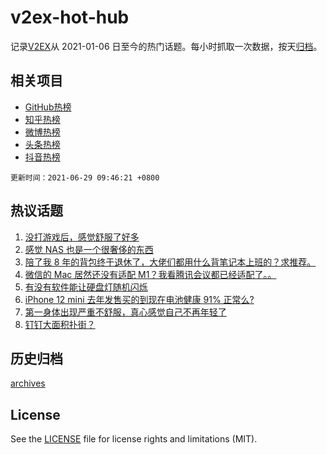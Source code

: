 # v2ex-hot-hub

 记录[V2EX](https://www.v2ex.com/)从 2021-01-06 日至今的热门话题。每小时抓取一次数据，按天[归档](archives)。
 
 ## 相关项目

- [GitHub热榜](https://github.com/lonnyzhang423/github-hot-hub)
- [知乎热榜](https://github.com/lonnyzhang423/zhihu-hot-hub)
- [微博热榜](https://github.com/lonnyzhang423/weibo-hot-hub)
- [头条热榜](https://github.com/lonnyzhang423/toutiao-hot-hub)
- [抖音热榜](https://github.com/lonnyzhang423/douyin-hot-hub)


 `更新时间：2021-06-29 09:46:21 +0800`

## 热议话题

1. [没打游戏后，感觉舒服了好多](https://www.v2ex.com/t/786173)
1. [感觉 NAS 也是一个很奢侈的东西](https://www.v2ex.com/t/786204)
1. [陪了我 8 年的背包终于退休了，大佬们都用什么背笔记本上班的？求推荐。](https://www.v2ex.com/t/786246)
1. [微信的 Mac 居然还没有适配 M1？我看腾讯会议都已经适配了。。](https://www.v2ex.com/t/786182)
1. [有没有软件能让硬盘灯随机闪烁](https://www.v2ex.com/t/786278)
1. [iPhone 12 mini 去年发售买的到现在电池健康 91% 正常么?](https://www.v2ex.com/t/786294)
1. [第一身体出现严重不舒服，真心感觉自己不再年轻了](https://www.v2ex.com/t/786314)
1. [钉钉大面积扑街？](https://www.v2ex.com/t/786171)

## 历史归档

[archives](archives)

## License

See the [LICENSE](LICENSE) file for license rights and limitations (MIT).
